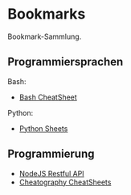 # Bookmarks

Bookmark-Sammlung.

## Programmiersprachen

Bash:

- [Bash CheatSheet](https://gist.github.com/LeCoupa/122b12050f5fb267e75f)

Python:

- [Python Sheets](https://www.pythonsheets.com/)

## Programmierung

- [NodeJS Restful API](https://www.tutorialspoint.com/nodejs/nodejs_restful_api.htm)
- [Cheatography CheatSheets](https://www.cheatography.com/)
